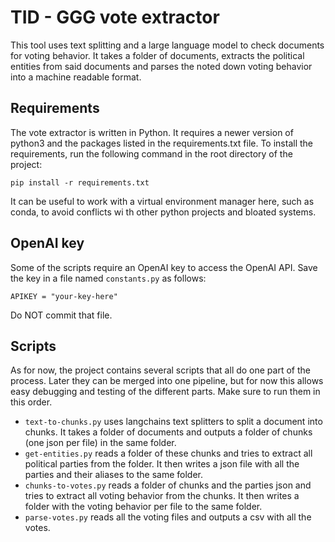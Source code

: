 # TID - GGG vote extractor
This tool uses text splitting and a large language model to check documents for voting behavior. It takes a folder of documents, extracts the political entities from said documents and parses the noted down voting behavior into a machine readable format.

## Requirements
The vote extractor is written in Python. It requires a newer version of python3 and the packages listed in the requirements.txt file. To install the requirements, run the following command in the root directory of the project:
```
pip install -r requirements.txt
```
It can be useful to work with a virtual environment manager here, such as conda, to avoid conflicts wi th other python projects and bloated systems. 

## OpenAI key
Some of the scripts require an OpenAI key to access the OpenAI API. Save the key in a file named `constants.py` as follows:
```
APIKEY = "your-key-here"
```
Do NOT commit that file. 

## Scripts
As for now, the project contains several scripts that all do one part of the process. Later they can be merged into one pipeline, but for now this allows easy debugging and testing of the different parts. Make sure to run them in this order.

- `text-to-chunks.py` uses langchains text splitters to split a document into chunks. It takes a folder of documents and outputs a folder of chunks (one json per file) in the same folder.
- `get-entities.py` reads a folder of these chunks and tries to extract all political parties from the folder. It then writes a json file with all the parties and their aliases to the same folder.
- `chunks-to-votes.py` reads a folder of chunks and the parties json and tries to extract all voting behavior from the chunks. It then writes a folder with the voting behavior per file to the same folder.
- `parse-votes.py` reads all the voting files and outputs a csv with all the votes.